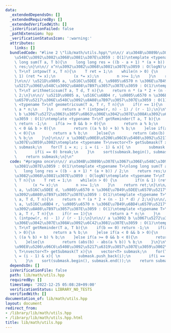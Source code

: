 ```yaml
---
data:
  _extendedDependsOn: []
  _extendedRequiredBy: []
  _extendedVerifiedWith: []
  _isVerificationFailed: false
  _pathExtension: hpp
  _verificationStatusIcon: ':warning:'
  attributes:
    links: []
  bundledCode: "#line 2 \"lib/math/utils.hpp\"\n\n// a\u304B\u3089b\u307E\u3067\u306E\
    \u548C\u3092\u3082\u3068\u3081\u307E\u3059 : O(1)\ntemplate <typename T>\nlong\
    \ long sum(T a, T b){\n    long long res = ((b - a + 1) * (a + b)) / 2;\n    return\
    \ res;\n}\n\n// x^n\u3092\u3082\u3068\u3081\u307E\u3059 : O(logN)\ntemplate <typename\
    \ T>\nT intpow(T x, T n){\n    T ret = 1;\n    while(n > 0) {\n        if(n &\
    \ 1) (ret *= x);\n        (x *= x);\n        n >>= 1;\n    }\n    return ret;\n\
    }\n\n// \u521D\u9805 a, \u516C\u5DEE d, \u9805\u6570 n \u306E\u7B49\u5DEE\u6570\
    \u5217\u306E\u548C\u3092\u8A08\u7B97\u3057\u307E\u3059 : O(1)\ntemplate <typename\
    \ T>\nT arithmeticsum(T a, T d, T n){\n    return n * (a * 2 + (n - 1) * d) /\
    \ 2;\n}\n\n// \u521D\u9805 a, \u516C\u6BD4 r, \u9805\u6570 n \u306E\u7B49\u6BD4\
    \u6570\u5217\u306E\u548C\u3092\u8A08\u7B97\u3057\u307E\u3059 : O(1)\ntemplate\
    \ <typename T>\nT geometricsum(T a, T r, T n){\n    if(r == 1){\n        return\
    \ a * n;\n    }\n    return a * (intpow(r, n) - 1) / (r - 1);\n}\n\n// a \u3092\
    \ b \u3067\u5272\u3063\u305F\u6B63\u306E\u3042\u307E\u308A\u3092\u6C42\u3081\u307E\
    \u3059 : O(1)\ntemplate <typename T>\nT getReminder(T a, T b){\n    if(b == 0)\
    \ return -1;\n    if(a >= 0 && b > 0){\n        return a % b;\n    }else if(a\
    \ < 0 && b > 0){\n        return ((a % b) + b) % b;\n    }else if(a >= 0 && b\
    \ < 0){\n        return a % b;\n    }else{\n        return (abs(b) - abs(a % b))\
    \ % b;\n    }\n}\n\n// x \u306E\u90E8\u5206\u96C6\u5408\u3092\u5217\u6319\u3057\
    \u307E\u3059\u3002\ntemplate <typename T>\nvector<T> getSubmask(T x){\n    vector<T>\
    \ submask;\n    for(T i = x; ; i = (i - 1) & x){ \n        submask.push_back(i);\n\
    \        if(i == 0) break;\n    }\n    sort(submask.begin(), submask.end());\n\
    \    return submask;\n}\n"
  code: "#pragma once\n\n// a\u304B\u3089b\u307E\u3067\u306E\u548C\u3092\u3082\u3068\
    \u3081\u307E\u3059 : O(1)\ntemplate <typename T>\nlong long sum(T a, T b){\n \
    \   long long res = ((b - a + 1) * (a + b)) / 2;\n    return res;\n}\n\n// x^n\u3092\
    \u3082\u3068\u3081\u307E\u3059 : O(logN)\ntemplate <typename T>\nT intpow(T x,\
    \ T n){\n    T ret = 1;\n    while(n > 0) {\n        if(n & 1) (ret *= x);\n \
    \       (x *= x);\n        n >>= 1;\n    }\n    return ret;\n}\n\n// \u521D\u9805\
    \ a, \u516C\u5DEE d, \u9805\u6570 n \u306E\u7B49\u5DEE\u6570\u5217\u306E\u548C\
    \u3092\u8A08\u7B97\u3057\u307E\u3059 : O(1)\ntemplate <typename T>\nT arithmeticsum(T\
    \ a, T d, T n){\n    return n * (a * 2 + (n - 1) * d) / 2;\n}\n\n// \u521D\u9805\
    \ a, \u516C\u6BD4 r, \u9805\u6570 n \u306E\u7B49\u6BD4\u6570\u5217\u306E\u548C\
    \u3092\u8A08\u7B97\u3057\u307E\u3059 : O(1)\ntemplate <typename T>\nT geometricsum(T\
    \ a, T r, T n){\n    if(r == 1){\n        return a * n;\n    }\n    return a *\
    \ (intpow(r, n) - 1) / (r - 1);\n}\n\n// a \u3092 b \u3067\u5272\u3063\u305F\u6B63\
    \u306E\u3042\u307E\u308A\u3092\u6C42\u3081\u307E\u3059 : O(1)\ntemplate <typename\
    \ T>\nT getReminder(T a, T b){\n    if(b == 0) return -1;\n    if(a >= 0 && b\
    \ > 0){\n        return a % b;\n    }else if(a < 0 && b > 0){\n        return\
    \ ((a % b) + b) % b;\n    }else if(a >= 0 && b < 0){\n        return a % b;\n\
    \    }else{\n        return (abs(b) - abs(a % b)) % b;\n    }\n}\n\n// x \u306E\
    \u90E8\u5206\u96C6\u5408\u3092\u5217\u6319\u3057\u307E\u3059\u3002\ntemplate <typename\
    \ T>\nvector<T> getSubmask(T x){\n    vector<T> submask;\n    for(T i = x; ; i\
    \ = (i - 1) & x){ \n        submask.push_back(i);\n        if(i == 0) break;\n\
    \    }\n    sort(submask.begin(), submask.end());\n    return submask;\n}"
  dependsOn: []
  isVerificationFile: false
  path: lib/math/utils.hpp
  requiredBy: []
  timestamp: '2022-12-25 05:08:28+09:00'
  verificationStatus: LIBRARY_NO_TESTS
  verifiedWith: []
documentation_of: lib/math/utils.hpp
layout: document
redirect_from:
- /library/lib/math/utils.hpp
- /library/lib/math/utils.hpp.html
title: lib/math/utils.hpp
---
```

